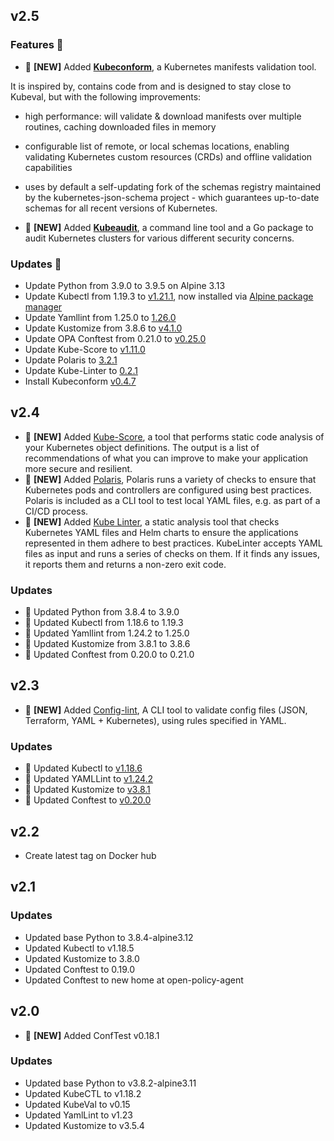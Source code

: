 v2.5
----

### Features 🚀 

* 🚀  **[NEW]** Added **[Kubeconform](https://github.com/yannh/kubeconform)**, a Kubernetes manifests validation tool.

It is inspired by, contains code from and is designed to stay close to Kubeval, but with the following improvements:

* high performance: will validate & download manifests over multiple routines, caching downloaded files in memory
* configurable list of remote, or local schemas locations, enabling validating Kubernetes custom resources (CRDs) and offline validation capabilities
* uses by default a self-updating fork of the schemas registry maintained by the kubernetes-json-schema project - which guarantees up-to-date schemas for all recent versions of Kubernetes. 

* 🚀  **[NEW]** Added **[Kubeaudit](https://github.com/Shopify/kubeaudit)**, a command line tool and a Go package to audit Kubernetes clusters for various different security concerns.

### Updates 📝 
* Update Python from 3.9.0 to 3.9.5 on Alpine 3.13
* Update Kubectl from 1.19.3 to [v1.21.1](https://github.com/kubernetes/kubernetes/blob/master/CHANGELOG/CHANGELOG-1.21.md), now installed via [Alpine package manager](https://pkgs.alpinelinux.org/package/edge/testing/x86_64/kubectl)
* Update Yamllint from 1.25.0 to [1.26.0](https://github.com/adrienverge/yamllint/blob/master/CHANGELOG.rst#1260-2021-01-29)
* Update Kustomize from 3.8.6 to [v4.1.0](https://github.com/kubernetes-sigs/kustomize/releases/tag/kustomize%2Fv4.1.0)
* Update OPA Conftest from 0.21.0 to [v0.25.0](https://github.com/open-policy-agent/conftest/releases/tag/v0.25.0)
* Update Kube-Score to [v1.11.0](https://github.com/zegl/kube-score/releases/tag/v1.11.0)
* Update Polaris to [3.2.1](https://github.com/FairwindsOps/polaris/releases/tag/3.2.1)
* Update Kube-Linter to [0.2.1](https://github.com/stackrox/kube-linter/releases/tag/0.2.1)
* Install Kubeconform [v0.4.7](https://github.com/yannh/kubeconform/releases/tag/v0.4.7)


v2.4
----
* 🚀 **[NEW]** Added [Kube-Score](https://github.com/zegl/kube-score), a tool that performs static code analysis of your Kubernetes object definitions. The output is a list of recommendations of what you can improve to make your application more secure and resilient.
* 🚀 **[NEW]** Added [Polaris](https://github.com/FairwindsOps/polaris), Polaris runs a variety of checks to ensure that Kubernetes pods and controllers are configured using best practices. Polaris is included as a CLI tool to test local YAML files, e.g. as part of a CI/CD process.
* 🚀 **[NEW]** Added [Kube Linter](https://github.com/stackrox/kube-linter), a static analysis tool that checks Kubernetes YAML files and Helm charts to ensure the applications represented in them adhere to best practices. KubeLinter accepts YAML files as input and runs a series of checks on them. If it finds any issues, it reports them and returns a non-zero exit code.

### Updates
* 📝 Updated Python from 3.8.4 to 3.9.0
* 📝 Updated Kubectl from 1.18.6 to 1.19.3
* 📝 Updated Yamllint from 1.24.2 to 1.25.0
* 📝 Updated Kustomize from 3.8.1 to 3.8.6
* 📝 Updated Conftest from 0.20.0 to 0.21.0

v2.3
----
* 🚀 **[NEW]** Added [Config-lint](https://stelligent.github.io/config-lint/#/?id=%f0%9f%94%8d-config-lint-%f0%9f%94%8e), A CLI tool to validate config files (JSON, Terraform, YAML + Kubernetes), using rules specified in YAML.

### Updates
* 📝 Updated Kubectl to [v1.18.6](https://kubernetes.io/docs/setup/release/notes/)
* 📝 Updated YAMLLint to [v1.24.2](https://github.com/adrienverge/yamllint/blob/master/CHANGELOG.rst)
* 📝 Updated Kustomize to [v3.8.1](https://github.com/kubernetes-sigs/kustomize/releases/tag/kustomize%2Fv3.8.1)
* 📝 Updated Conftest to [v0.20.0](https://github.com/open-policy-agent/conftest/releases/tag/v0.20.0)

v2.2
----
* Create latest tag on Docker hub

v2.1
----

### Updates
* Updated base Python to 3.8.4-alpine3.12
* Updated Kubectl to v1.18.5
* Updated Kustomize to 3.8.0
* Updated Conftest to 0.19.0
* Updated Conftest to new home at open-policy-agent

v2.0
----

* 🚀 **[NEW]** Added ConfTest v0.18.1

### Updates
* Updated base Python to v3.8.2-alpine3.11
* Updated KubeCTL to v1.18.2
* Updated KubeVal to v0.15
* Updated YamlLint to v1.23
* Updated Kustomize to v3.5.4

